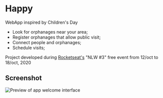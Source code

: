 <h1>Happy</h1>

 WebApp inspired by Children's Day
 
 * Look for orphanages near your area;
 * Register orphanages that allow public visit;
 * Connect people and orphanages;
 * Schedule visits;
 
 Project developed during <a href="https://rocketseat.com.br">Rocketseat's</a> "NLW #3" free event from 12/oct to 18/oct, 2020
 
## Screenshot

<img src="#" alt="Preview of app welcome interface">
